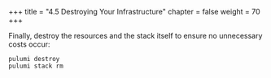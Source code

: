 +++
title = "4.5 Destroying Your Infrastructure"
chapter = false
weight = 70
+++

Finally, destroy the resources and the stack itself to ensure no unnecessary costs occur:

```
pulumi destroy
pulumi stack rm
```
